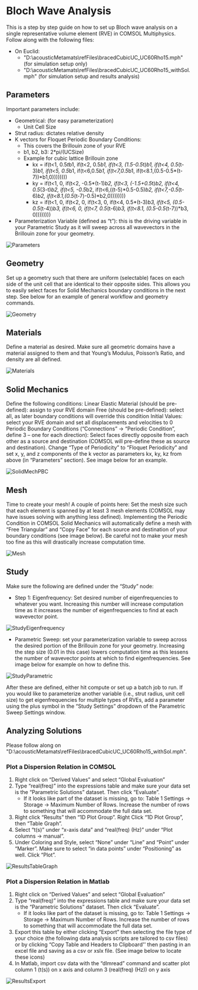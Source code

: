 # Bloch Wave Analysis
This is a step by step guide on how to set up Bloch wave analysis on a single representative volume element (RVE) in COMSOL Multiphysics. Follow along with the following files:
- On Euclid: 
  - "D:\acousticMetamats\refFiles\bracedCubicUC_UC60Rho15.mph" (for simulation setup only) 
  - "D:\acousticMetamats\refFiles\bracedCubicUC_UC60Rho15_withSol.mph" (for simulation setup and results analysis) 
## Parameters 
Important parameters include: 
- Geometrical: (for easy parameterization) 
  - Unit Cell Size 
- Strut radius: dictates relative density 
- K vectors for Floquet Periodic Boundary Conditions: 
  - This covers the Brillouin zone of your RVE 
  - b1, b2, b3: 2*pi/(UCSize)
  - Example for cubic lattice Brillouin zone
    - kx = if(t<1, 0.5*t*b1, if(t<2, 0.5*b1, if(t<3, (1.5-0.5*t)*b1, if(t<4, 0.5*(t-3)*b1, if(t<5, 0.5*b1, if(t<6,0.5*b1, if(t<7,0.5*b1, if(t<8.1,(0.5-0.5*(t-7))*b1,0))))))))
    - ky = if(t<1, 0, if(t<2, -0.5*(t-1)*b2, if(t<3, (-1.5+0.5*t)*b2, if(t<4, 0.5*(3-t)*b2, if(t<5, -0.5*b2, if(t<6,((t-5)*0.5-0.5)*b2, if(t<7,-0.5*(t-6)*b2, if(t<8.1,(0.5*(t-7)-0.5)*b2,0))))))))
    - kz = if(t<1, 0, if(t<2, 0, if(t<3, 0, if(t<4, 0.5*(t-3)*b3, if(t<5, (0.5-0.5*(t-4))*b3, if(t<6, 0, if(t<7, 0.5*(t-6)*b3, if(t<8.1, (0.5-0.5*(t-7))*b3, 0))))))))
- Parameterization Variable (defined as “t”): this is the driving variable in your Parametric Study as it will sweep across all wavevectors in the Brillouin zone for your geometry. 

![Parameters](BlochWaveTutorialImages/Parameters.png)

## Geometry
Set up a geometry such that there are uniform (selectable) faces on each side of the unit cell that are identical to their opposite sides. This allows you to easily select faces for Solid Mechanics boundary conditions in the next step. See below for an example of general workflow and geometry commands. 

![Geometry](BlochWaveTutorialImages/Geometry.png)

## Materials 
Define a material as desired. Make sure all geometric domains have a material assigned to them and that Young’s Modulus, Poisson’s Ratio, and density are all defined. 

![Materials](BlochWaveTutorialImages/Materials.png)


## Solid Mechanics 
Define the following conditions: 
Linear Elastic Material (should be pre-defined): assign to your RVE domain
Free (should be pre-defined): select all, as later boundary conditions will override this condition 
Initial Values: select your RVE domain and set all displacements and velocities to 0 
Periodic Boundary Conditions (“Connections” -> “Periodic Condition”, define 3 – one for each direction): Select faces directly opposite from each other as a source and destination (COMSOL will pre-define these as source and destination). Change “Type of Periodicity” to “Floquet Periodicity” and set x, y, and z components of the k vector as parameters kx, ky, kz from above (in “Parameters” section). See image below for an example.  

![SolidMechPBC](BlochWaveTutorialImages/SolidMechPBC.png)

## Mesh
Time to create your mesh! A couple of points here: 
Set the mesh size such that each element is spanned by at least 3 mesh elements (COMSOL may have issues solving with anything less defined). 
Implementing the Periodic Condition in COMSOL Solid Mechanics will automatically define a mesh with “Free Triangular” and “Copy Face” for each source and destination of your boundary conditions (see image below). 
Be careful not to make your mesh too fine as this will drastically increase computation time. 

![Mesh](BlochWaveTutorialImages/Mesh.png)

## Study
Make sure the following are defined under the “Study” node: 
- Step 1: Eigenfrequency: Set desired number of eigenfrequencies to whatever you want. Increasing this number will increase computation time as it increases the number of eigenfrequencies to find at each wavevector point. 

![StudyEigenfrequency](BlochWaveTutorialImages/StudyEigenfrequency.png)

- Parametric Sweep: set your parameterization variable to sweep across the desired portion of the Brillouin zone for your geometry. Increasing the step size (0.01 in this case) lowers computation time as this lessens the number of wavevector points at which to find eigenfrequencies. See image below for example on how to define this. 

![StudyParametric](BlochWaveTutorialImages/StudyParametric.png)

After these are defined, either hit compute or set up a batch job to run. If you would like to parameterize another variable (i.e., strut radius, unit cell size) to get eigenfrequencies for multiple types of RVEs, add a parameter using the plus symbol in the “Study Settings” dropdown of the Parametric Sweep Settings window. 

## Analyzing Solutions
Please follow along on "D:\acousticMetamats\refFiles\bracedCubicUC_UC60Rho15_withSol.mph". 

### Plot a Dispersion Relation in COMSOL 
1. Right click on “Derived Values” and select “Global Evaluation” 
2. Type “real(freq)” into the expressions table and make sure your data set is the “Parametric Solutions” dataset. Then click “Evaluate”.
   - If it looks like part of the dataset is missing, go to: Table 1 Settings -> Storage -> Maximum Number of Rows. Increase the number of rows to something that will accommodate the full data set. 
3. Right click “Results” then “1D Plot Group”. Right Click “1D Plot Group”, then “Table Graph”. 
4. Select “t(s)” under “x-axis data” and “real(freq) (Hz)” under “Plot columns -> manual”. 
5. Under Coloring and Style, select “None” under “Line” and “Point” under “Marker”. Make sure to select “in data points” under “Positioning” as well. Click “Plot”. 

![ResultsTableGraph](BlochWaveTutorialImages/ResultsTableGraph.png)

### Plot a Dispersion Relation in Matlab  
1. Right click on “Derived Values” and select “Global Evaluation” 
2. Type “real(freq)” into the expressions table and make sure your data set is the “Parametric Solutions” dataset. Then click “Evaluate”.
    - If it looks like part of the dataset is missing, go to: Table 1 Settings -> Storage -> Maximum Number of Rows. Increase the number of rows to something that will accommodate the full data set. 
3. Export this table by either clicking “Export” then selecting the file type of your choice (the following data analysis scripts are tailored to csv files) or by clicking “Copy Table and Headers to Clipboard'' then pasting in an excel file and saving as a csv or xslx file. (See image below to locate these icons) 
4. In Matlab, import csv data with the “dlmread” command and scatter plot column 1 (t(s)) on x axis and column 3 (real(freq) (Hz)) on y axis 

![ResultsExport](BlochWaveTutorialImages/ResultsExport.png)


